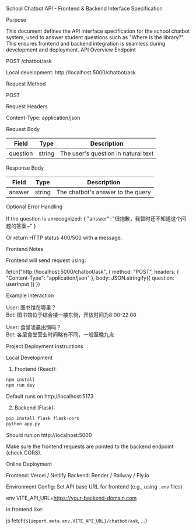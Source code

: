 School Chatbot API - Frontend & Backend Interface Specification

Purpose

This document defines the API interface specification for the school chatbot system, used to answer student questions such as "Where is the library?". This ensures frontend and backend integration is seamless during development and deployment.
API Overview
Endpoint

POST /chatbot/ask

Local development: http://localhost:5000/chatbot/ask

Request Method

POST

Request Headers

Content-Type: application/json


Request Body

| Field    | Type   | Description                         |
| -------- | ------ | ----------------------------------- |
| question | string | The user's question in natural text |



Response Body

| Field  | Type   | Description                       |
| ------ | ------ | --------------------------------- |
| answer | string | The chatbot's answer to the query |



Optional Error Handling

If the question is unrecognized:
{
  "answer": "很抱歉，我暂时还不知道这个问题的答案~"
}

Or return HTTP status 400/500 with a message.

Frontend Notes

Frontend will send request using:

fetch("http://localhost:5000/chatbot/ask", {
  method: "POST",
  headers: { "Content-Type": "application/json" },
  body: JSON.stringify({ question: userInput })
})


Example Interaction

User: 图书馆在哪里？  
Bot: 图书馆位于综合楼一楼东侧，开放时间为8:00-22:00

User: 食堂凌晨出锅吗？  
Bot: 各层食堂营业时间略有不同，一般至晚九点

Project Deployment Instructions

Local Development

1. Frontend (React):

```bash
npm install
npm run dev
```

Default runs on http://localhost:5173

2. Backend (Flask):

```bash
pip install flask flask-cors
python app.py
```

Should run on http://localhost:5000

Make sure the frontend requests are pointed to the backend endpoint (check CORS).

Online Deployment

Frontend: Vercel / Netlify
Backend: Render / Railway / Fly.io

Environment Config:
Set API base URL for frontend (e.g., using `.env` files)

env
VITE_API_URL=https://your-backend-domain.com

in frontend like:

js
fetch(`${import.meta.env.VITE_API_URL}/chatbot/ask`, ...)
